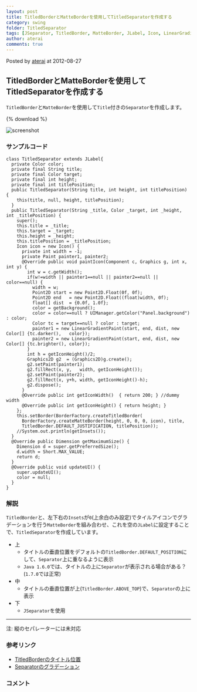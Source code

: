 ```yaml
---
layout: post
title: TitledBorderとMatteBorderを使用してTitledSeparatorを作成する
category: swing
folder: TitledSeparator
tags: [JSeparator, TitledBorder, MatteBorder, JLabel, Icon, LinearGradientPaint]
author: aterai
comments: true
---
```


Posted by [aterai](http://terai.xrea.jp/aterai.html) at 2012-08-27

## TitledBorderとMatteBorderを使用してTitledSeparatorを作成する
`TitledBorder`と`MatteBorder`を使用して`Title`付きの`Separator`を作成します。

{% download %}

![screenshot](https://lh3.googleusercontent.com/-sRtVayYL37Q/UDs_iiXRk7I/AAAAAAAABRk/71qZoe9vM60/s800/TitledSeparator.png)

### サンプルコード
<pre class="prettyprint"><code>class TitledSeparator extends JLabel{
  private Color color;
  private final String title;
  private final Color target;
  private final int height;
  private final int titlePosition;
  public TitledSeparator(String title, int height, int titlePosition) {
    this(title, null, height, titlePosition);
  }
  public TitledSeparator(String _title, Color _target, int _height, int _titlePosition) {
    super();
    this.title = _title;
    this.target = _target;
    this.height = _height;
    this.titlePosition = _titlePosition;
    Icon icon = new Icon() {
      private int width = -1;
      private Paint painter1, painter2;
      @Override public void paintIcon(Component c, Graphics g, int x, int y) {
        int w = c.getWidth();
        if(w!=width || painter1==null || painter2==null || color==null) {
          width = w;
          Point2D start = new Point2D.Float(0f, 0f);
          Point2D end   = new Point2D.Float((float)width, 0f);
          float[] dist  = {0.0f, 1.0f};
          color = getBackground();
          color = color==null ? UIManager.getColor("Panel.background") : color;
          Color tc = target==null ? color : target;
          painter1 = new LinearGradientPaint(start, end, dist, new Color[] {tc.darker(),   color});
          painter2 = new LinearGradientPaint(start, end, dist, new Color[] {tc.brighter(), color});
        }
        int h = getIconHeight()/2;
        Graphics2D g2  = (Graphics2D)g.create();
        g2.setPaint(painter1);
        g2.fillRect(x, y,   width, getIconHeight());
        g2.setPaint(painter2);
        g2.fillRect(x, y+h, width, getIconHeight()-h);
        g2.dispose();
      }
      @Override public int getIconWidth()  { return 200; } //dummy width
      @Override public int getIconHeight() { return height; }
    };
    this.setBorder(BorderFactory.createTitledBorder(
      BorderFactory.createMatteBorder(height, 0, 0, 0, icon), title,
      TitledBorder.DEFAULT_JUSTIFICATION, titlePosition));
    //System.out.println(getInsets());
  }
  @Override public Dimension getMaximumSize() {
    Dimension d = super.getPreferredSize();
    d.width = Short.MAX_VALUE;
    return d;
  }
  @Override public void updateUI() {
    super.updateUI();
    color = null;
  }
}
</code></pre>

### 解説
`TitledBorder`と、左下右の`Insets`が`0`(上余白のみ設定)でタイルアイコンでグラデーションを行う`MatteBorder`を組み合わせ、これを空の`JLabel`に設定することで、`TitledSeparator`を作成しています。

- 上
    - タイトルの垂直位置をデフォルトの`TitledBorder.DEFAULT_POSITION`にして、`Separator`上に重なるように表示
    - `Java 1.6.0`では、タイトルの上に`Separator`が表示される場合がある？(`1.7.0`では正常)
- 中
    - タイトルの垂直位置が上(`TitledBorder.ABOVE_TOP`)で、`Separator`の上に表示
- 下
    - `JSeparator`を使用

<!-- dummy comment line for breaking list -->

- - - -
注: 縦のセパレーターには未対応

### 参考リンク
- [TitledBorderのタイトル位置](http://terai.xrea.jp/Swing/TitledBorder.html)
- [Separatorのグラデーション](http://terai.xrea.jp/Swing/Gradient.html)

<!-- dummy comment line for breaking list -->

### コメント
